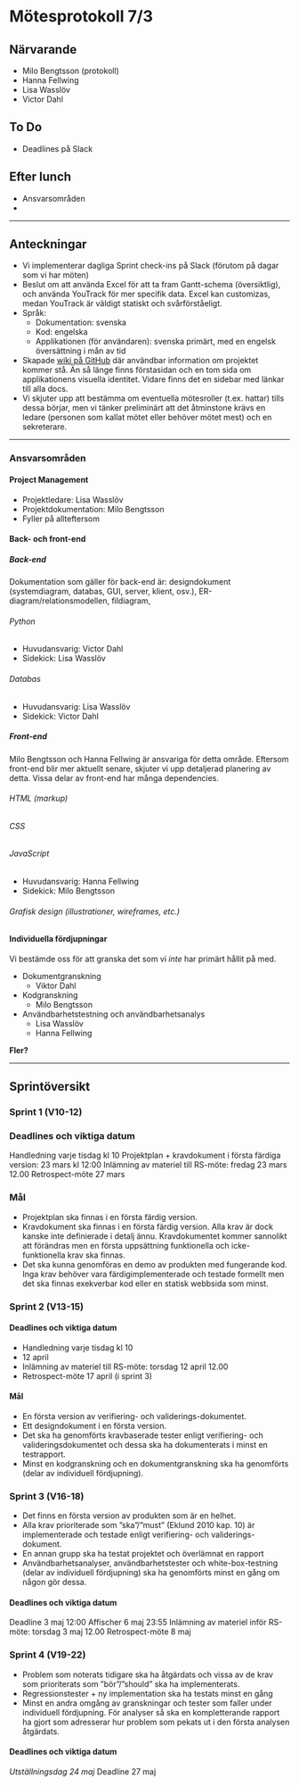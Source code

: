 # Mötesprotokoll 7/3

## Närvarande

* Milo Bengtsson (protokoll)
* Hanna Fellwing
* Lisa Wasslöv
* Victor Dahl

## To Do
* Deadlines på Slack


## Efter lunch
* Ansvarsområden
* 

___
  
## Anteckningar
* Vi implementerar dagliga Sprint check-ins på Slack (förutom på dagar som vi har möten)
* Beslut om att använda Excel för att ta fram Gantt-schema (översiktlig), och använda YouTrack för mer specifik data. Excel kan customizas, medan YouTrack är väldigt statiskt och svårförståeligt. 
* Språk:
	* Dokumentation: svenska
	* Kod: engelska
	* Applikationen (för användaren): svenska primärt, med en engelsk översättning i mån av tid
* Skapade [wiki på GitHub](https://github.com/projectpaca/paca/wiki) där användbar information om projektet kommer stå. Än så länge finns förstasidan och en tom sida om applikationens visuella identitet. Vidare finns det en sidebar med länkar till alla docs.
* Vi skjuter upp att bestämma om eventuella mötesroller (t.ex. hattar) tills dessa börjar, men vi tänker preliminärt att det åtminstone krävs en ledare (personen som kallat mötet eller behöver mötet mest) och en sekreterare. 

___

### Ansvarsområden

#### Project Management
* Projektledare: Lisa Wasslöv
* Projektdokumentation: Milo Bengtsson
* Fyller på allteftersom


#### Back- och front-end

##### Back-end
Dokumentation som gäller för back-end är: designdokument (systemdiagram, databas, GUI, server, klient, osv.), ER-diagram/relationsmodellen, fildiagram, 

###### Python
* Huvudansvarig: Victor Dahl
* Sidekick: Lisa Wasslöv

###### Databas
* Huvudansvarig: Lisa Wasslöv
* Sidekick: Victor Dahl

##### Front-end
Milo Bengtsson och Hanna Fellwing är ansvariga för detta område. Eftersom front-end blir mer aktuellt senare, skjuter vi upp detaljerad planering av detta. Vissa delar av front-end har många dependencies.

###### HTML (markup)

###### CSS 

###### JavaScript
* Huvudansvarig: Hanna Fellwing
* Sidekick: Milo Bengtsson

###### Grafisk design (illustrationer, wireframes, etc.)


#### Individuella fördjupningar
Vi bestämde oss för att granska det som vi *inte* har primärt hållit på med.

* Dokumentgranskning
	* Viktor Dahl
* Kodgranskning
	* Milo Bengtsson
* Användbarhetstestning och användbarhetsanalys
	* Lisa Wasslöv
	* Hanna Fellwing

**Fler?**
 
___

## Sprintöversikt

### Sprint 1 (V10-12)

### Deadlines och viktiga datum
Handledning varje tisdag kl 10
Projektplan + kravdokument i första färdiga version: 23 mars kl 12:00
Inlämning av materiel till RS-möte: fredag 23 mars 12.00
Retrospect-möte 27 mars

### Mål

* Projektplan ska finnas i en första färdig version.
* Kravdokument ska finnas i en första färdig version. Alla krav är dock kanske inte definierade i detalj ännu. Kravdokumentet kommer sannolikt att förändras men en första uppsättning funktionella och icke-funktionella krav ska finnas.
* Det ska kunna genomföras en demo av produkten med fungerande kod. Inga krav behöver vara färdigimplementerade och testade formellt men det ska finnas exekverbar kod eller en statisk webbsida som minst.
  

### Sprint 2 (V13-15)

#### Deadlines och viktiga datum

* Handledning varje tisdag kl 10
* 12 april
* Inlämning av materiel till RS-möte: torsdag 12 april 12.00
* Retrospect-möte 17 april (i sprint 3)
  
#### Mål

* En första version av verifiering- och validerings-dokumentet. 
* Ett designdokument i en första version.
* Det ska ha genomförts kravbaserade tester enligt verifiering- och valideringsdokumentet och dessa ska ha dokumenterats i minst en testrapport.
* Minst en kodgranskning och en dokumentgranskning ska ha genomförts (delar av individuell fördjupning).


### Sprint 3 (V16-18)

* Det finns en första version av produkten som är en helhet.
* Alla krav prioriterade som ”ska”/”must” (Eklund 2010 kap. 10) är implementerade och testade enligt verifiering- och validerings-dokument.
* En annan grupp ska ha testat projektet och överlämnat en rapport
* Användbarhetsanalyser, användbarhetstester och white-box-testning (delar av individuell fördjupning) ska ha genomförts minst en gång om någon gör dessa.

#### Deadlines och viktiga datum
Deadline 3 maj 12:00
Affischer 6 maj 23:55
Inlämning av materiel inför RS-möte: torsdag 3 maj 12.00
Retrospect-möte 8 maj 
  

### Sprint 4 (V19-22)
* Problem som noterats tidigare ska ha åtgärdats och vissa av de krav som prioriterats som ”bör”/”should” ska ha implementerats.
* Regressionstester + ny implementation ska ha testats minst en gång
* Minst en andra omgång av granskningar och tester som faller under individuell fördjupning. För analyser så ska en kompletterande rapport ha gjort som adresserar hur problem som pekats ut i den första analysen åtgärdats.
  
#### Deadlines och viktiga datum
*Utställningsdag 24 maj*
Deadline 27 maj
